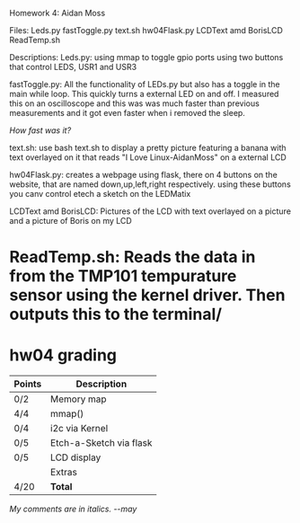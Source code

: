 Homework 4: Aidan Moss

Files:
Leds.py
fastToggle.py
text.sh
hw04Flask.py
LCDText amd BorisLCD
ReadTemp.sh


Descriptions:
Leds.py: using mmap to toggle gpio ports using two buttons that control LEDS, USR1 
        and USR3

fastToggle.py: All the functionality of LEDs.py but also has a toggle in the main 
        while loop. This quickly turns a external LED on and off. I measured this 
        on an oscilloscope and this was was much faster than previous measurements
        and it got even faster when i removed the sleep.

*How fast was it?*

text.sh: use bash text.sh to display a pretty picture featuring a banana with text
        overlayed on it that reads "I Love Linux-AidanMoss" on a external LCD
        
hw04Flask.py: creates a webpage using flask, there on 4 buttons on the website,
            that are named down,up,left,right respectively. using these buttons 
            you canv control etech a sketch on the LEDMatix
        
LCDText amd BorisLCD: Pictures of the LCD with text overlayed on a picture and a
        picture of Boris on my LCD

ReadTemp.sh: Reads the data in from the TMP101 tempurature sensor using the kernel driver. 
        Then outputs this to the terminal/
=======

# hw04 grading

| Points      | Description |
| ----------- | ----------- |
|  0/2 | Memory map     | *Missing*
|  4/4 | mmap()
|  0/4 | i2c via Kernel | *Missing*
|  0/5 | Etch-a-Sketch via flask | *Need to demo*
|  0/5 | LCD display    | *Need to demo*
|      | Extras
| 4/20 | **Total**

*My comments are in italics. --may*
